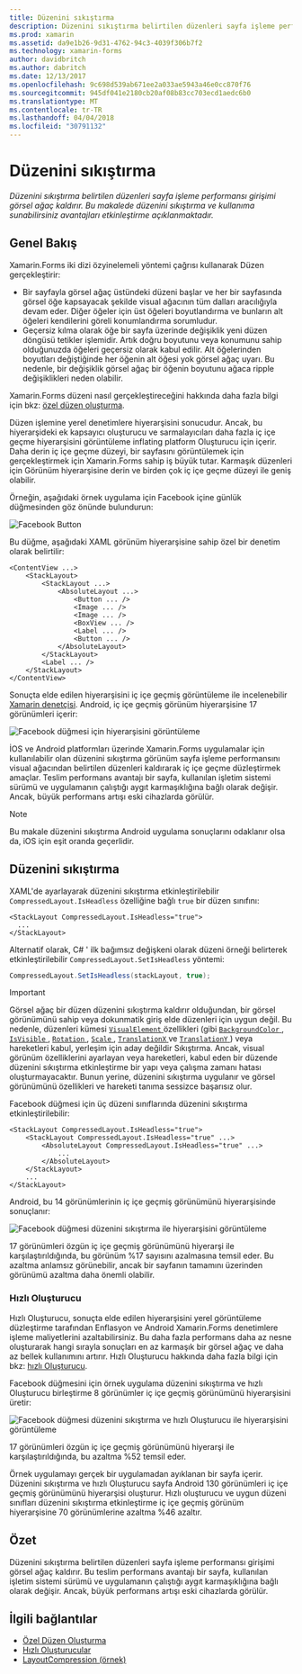 ```yaml
---
title: Düzenini sıkıştırma
description: Düzenini sıkıştırma belirtilen düzenleri sayfa işleme performansı girişimi görsel ağaç kaldırır. Bu makalede düzenini sıkıştırma ve kullanıma sunabilirsiniz avantajları etkinleştirme açıklanmaktadır.
ms.prod: xamarin
ms.assetid: da9e1b26-9d31-4762-94c3-4039f306b7f2
ms.technology: xamarin-forms
author: davidbritch
ms.author: dabritch
ms.date: 12/13/2017
ms.openlocfilehash: 9c698d539ab671ee2a033ae5943a46e0cc870f76
ms.sourcegitcommit: 945df041e2180cb20af08b83cc703ecd1aedc6b0
ms.translationtype: MT
ms.contentlocale: tr-TR
ms.lasthandoff: 04/04/2018
ms.locfileid: "30791132"
---
```

# <a name="layout-compression"></a>Düzenini sıkıştırma

_Düzenini sıkıştırma belirtilen düzenleri sayfa işleme performansı girişimi görsel ağaç kaldırır. Bu makalede düzenini sıkıştırma ve kullanıma sunabilirsiniz avantajları etkinleştirme açıklanmaktadır._

## <a name="overview"></a>Genel Bakış

Xamarin.Forms iki dizi özyinelemeli yöntemi çağrısı kullanarak Düzen gerçekleştirir:

- Bir sayfayla görsel ağaç üstündeki düzeni başlar ve her bir sayfasında görsel öğe kapsayacak şekilde visual ağacının tüm dalları aracılığıyla devam eder. Diğer öğeler için üst öğeleri boyutlandırma ve bunların alt öğeleri kendilerini göreli konumlandırma sorumludur.
- Geçersiz kılma olarak öğe bir sayfa üzerinde değişiklik yeni düzen döngüsü tetikler işlemidir. Artık doğru boyutunu veya konumunu sahip olduğunuzda öğeleri geçersiz olarak kabul edilir. Alt öğelerinden boyutları değiştiğinde her öğenin alt öğesi yok görsel ağaç uyarı. Bu nedenle, bir değişiklik görsel ağaç bir öğenin boyutunu ağaca ripple değişiklikleri neden olabilir.

Xamarin.Forms düzeni nasıl gerçekleştireceğini hakkında daha fazla bilgi için bkz: [özel düzen oluşturma](~/xamarin-forms/user-interface/layouts/custom.md).

Düzen işlemine yerel denetimlere hiyerarşisini sonucudur. Ancak, bu hiyerarşideki ek kapsayıcı oluşturucu ve sarmalayıcıları daha fazla iç içe geçme hiyerarşisini görüntüleme inflating platform Oluşturucu için içerir. Daha derin iç içe geçme düzeyi, bir sayfasını görüntülemek için gerçekleştirmek için Xamarin.Forms sahip iş büyük tutar. Karmaşık düzenleri için Görünüm hiyerarşisine derin ve birden çok iç içe geçme düzeyi ile geniş olabilir.

Örneğin, aşağıdaki örnek uygulama için Facebook içine günlük düğmesinden göz önünde bulundurun:

![](layout-compression-images/facebook-button.png "Facebook Button")

Bu düğme, aşağıdaki XAML görünüm hiyerarşisine sahip özel bir denetim olarak belirtilir:

```xaml
<ContentView ...>
    <StackLayout>
        <StackLayout ...>
            <AbsoluteLayout ...>
                <Button ... />    
                <Image ... />
                <Image ... />
                <BoxView ... />
                <Label ... />
                <Button ... />
            </AbsoluteLayout>
        </StackLayout>
        <Label ... />
    </StackLayout>    
</ContentView>
```

Sonuçta elde edilen hiyerarşisini iç içe geçmiş görüntüleme ile incelenebilir [Xamarin denetçisi](~/tools/inspector/index.md). Android, iç içe geçmiş görünüm hiyerarşisine 17 görünümleri içerir:

![](layout-compression-images/no-compression.png "Facebook düğmesi için hiyerarşisini görüntüleme")

İOS ve Android platformları üzerinde Xamarin.Forms uygulamalar için kullanılabilir olan düzenini sıkıştırma görünüm sayfa işleme performansını visual ağacından belirtilen düzenleri kaldırarak iç içe geçme düzleştirmek amaçlar. Teslim performans avantajı bir sayfa, kullanılan işletim sistemi sürümü ve uygulamanın çalıştığı aygıt karmaşıklığına bağlı olarak değişir. Ancak, büyük performans artışı eski cihazlarda görülür.

> [!NOTE]
> Bu makale düzenini sıkıştırma Android uygulama sonuçlarını odaklanır olsa da, iOS için eşit oranda geçerlidir.

## <a name="layout-compression"></a>Düzenini sıkıştırma

XAML'de ayarlayarak düzenini sıkıştırma etkinleştirilebilir `CompressedLayout.IsHeadless` özelliğine bağlı `true` bir düzen sınıfını:

```xaml
<StackLayout CompressedLayout.IsHeadless="true">
  ...
</StackLayout>   
```

Alternatif olarak, C# ' ilk bağımsız değişkeni olarak düzeni örneği belirterek etkinleştirilebilir `CompressedLayout.SetIsHeadless` yöntemi:

```csharp
CompressedLayout.SetIsHeadless(stackLayout, true);
```

> [!IMPORTANT]
> Görsel ağaç bir düzen düzenini sıkıştırma kaldırır olduğundan, bir görsel görünümünü sahip veya dokunmatik giriş elde düzenleri için uygun değil. Bu nedenle, düzenleri kümesi [ `VisualElement` ](https://developer.xamarin.com/api/type/Xamarin.Forms.VisualElement/) özellikleri (gibi [ `BackgroundColor` ](https://developer.xamarin.com/api/property/Xamarin.Forms.VisualElement.BackgroundColor/), [ `IsVisible` ](https://developer.xamarin.com/api/property/Xamarin.Forms.VisualElement.IsVisible/), [ `Rotation` ](https://developer.xamarin.com/api/property/Xamarin.Forms.VisualElement.Rotation/), [ `Scale` ](https://developer.xamarin.com/api/property/Xamarin.Forms.VisualElement.Scale/), [ `TranslationX` ](https://developer.xamarin.com/api/property/Xamarin.Forms.VisualElement.TranslationX/) ve [ `TranslationY` ](https://developer.xamarin.com/api/property/Xamarin.Forms.VisualElement.TranslationY/)) veya hareketleri kabul, yerleşim için aday değildir Sıkıştırma. Ancak, visual görünüm özelliklerini ayarlayan veya hareketleri, kabul eden bir düzende düzenini sıkıştırma etkinleştirme bir yapı veya çalışma zamanı hatası oluşturmayacaktır. Bunun yerine, düzenini sıkıştırma uygulanır ve görsel görünümünü özellikleri ve hareketi tanıma sessizce başarısız olur.

Facebook düğmesi için üç düzeni sınıflarında düzenini sıkıştırma etkinleştirilebilir:

```xaml
<StackLayout CompressedLayout.IsHeadless="true">
    <StackLayout CompressedLayout.IsHeadless="true" ...>
        <AbsoluteLayout CompressedLayout.IsHeadless="true" ...>
            ...
        </AbsoluteLayout>
    </StackLayout>
    ...
</StackLayout>  
```

Android, bu 14 görünümlerinin iç içe geçmiş görünümünü hiyerarşisinde sonuçlanır:

![](layout-compression-images/layout-compression.png "Facebook düğmesi düzenini sıkıştırma ile hiyerarşisini görüntüleme")

17 görünümleri özgün iç içe geçmiş görünümünü hiyerarşi ile karşılaştırıldığında, bu görünüm %17 sayısını azalmasına temsil eder. Bu azaltma anlamsız görünebilir, ancak bir sayfanın tamamını üzerinden görünümü azaltma daha önemli olabilir.

### <a name="fast-renderers"></a>Hızlı Oluşturucu

Hızlı Oluşturucu, sonuçta elde edilen hiyerarşisini yerel görüntüleme düzleştirme tarafından Enflasyon ve Android Xamarin.Forms denetimlere işleme maliyetlerini azaltabilirsiniz. Bu daha fazla performans daha az nesne oluşturarak hangi sırayla sonuçları en az karmaşık bir görsel ağaç ve daha az bellek kullanımını artırır. Hızlı Oluşturucu hakkında daha fazla bilgi için bkz: [hızlı Oluşturucu](~/xamarin-forms/internals/fast-renderers.md).

Facebook düğmesini için örnek uygulama düzenini sıkıştırma ve hızlı Oluşturucu birleştirme 8 görünümler iç içe geçmiş görünümünü hiyerarşisini üretir:

![](layout-compression-images/layout-compression-with-fast-renderers.png "Facebook düğmesi düzenini sıkıştırma ve hızlı Oluşturucu ile hiyerarşisini görüntüleme")

17 görünümleri özgün iç içe geçmiş görünümünü hiyerarşi ile karşılaştırıldığında, bu azaltma %52 temsil eder.

Örnek uygulamayı gerçek bir uygulamadan ayıklanan bir sayfa içerir. Düzenini sıkıştırma ve hızlı Oluşturucu sayfa Android 130 görünümleri iç içe geçmiş görünümünü hiyerarşisi oluşturur. Hızlı oluşturucu ve uygun düzeni sınıfları düzenini sıkıştırma etkinleştirme iç içe geçmiş görünüm hiyerarşisine 70 görünümlerine azaltma %46 azaltır.

## <a name="summary"></a>Özet

Düzenini sıkıştırma belirtilen düzenleri sayfa işleme performansı girişimi görsel ağaç kaldırır. Bu teslim performans avantajı bir sayfa, kullanılan işletim sistemi sürümü ve uygulamanın çalıştığı aygıt karmaşıklığına bağlı olarak değişir. Ancak, büyük performans artışı eski cihazlarda görülür.


## <a name="related-links"></a>İlgili bağlantılar

- [Özel Düzen Oluşturma](~/xamarin-forms/user-interface/layouts/custom.md)
- [Hızlı Oluşturucular](~/xamarin-forms/internals/fast-renderers.md)
- [LayoutCompression (örnek)](https://developer.xamarin.com/samples/xamarin-forms/userinterface/layoutcompression/)
